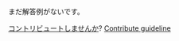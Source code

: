 
まだ解答例がないです。

[コントリビュートしませんか](https://github.com/BFEdev/BFE.dev-solutions/blob/main/quiz/iterable_ja.md)?  [Contribute guideline](https://github.com/BFEdev/BFE.dev-solutions#how-to-contribute)
